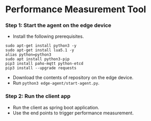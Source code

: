 # Performance Measurement Tool

### Step 1: Start the agent on the edge device
* Install the following prerequisites.

```
sudo apt-get install python3 -y
sudo apt-get install lua5.1 -y
alias python=python3
sudo apt install python3-pip
pip3 install paho-mqtt python-etcd
pip3 install --upgrade requests
```

* Download the contents of repository on the edge device.
* Run `python3 edge-agent/start-agent.py`.

### Step 2: Run the client app
* Run the client as spring boot application.
* Use the end points to trigger performance measurement.
